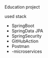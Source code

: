 Education project

used stack
- SpringBoot
- SpringData JPA
- SpringSecurity
- GitHubAction
- Postman
- -microservices